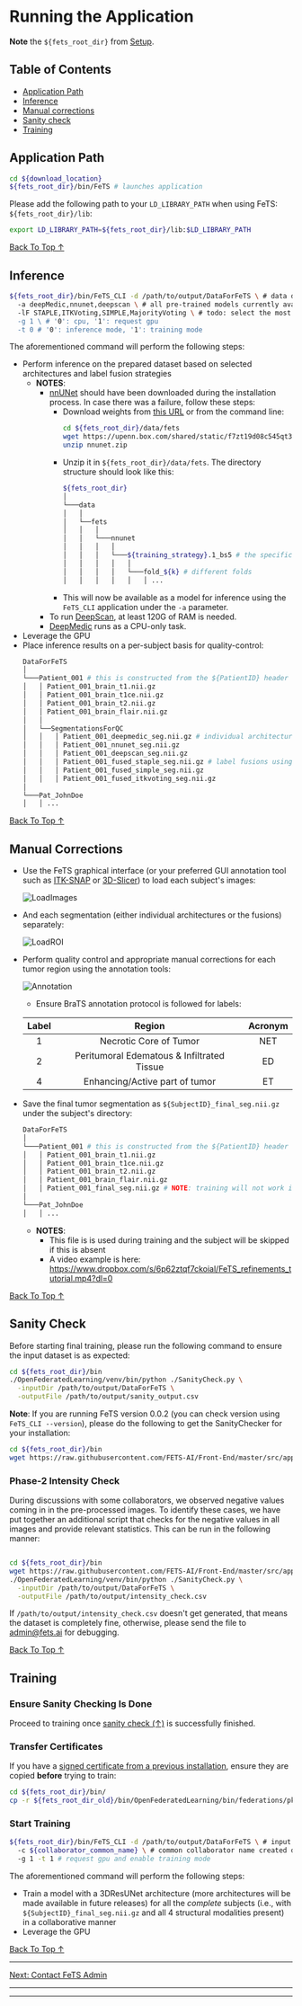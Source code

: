 # Running the Application

**Note** the `${fets_root_dir}` from [Setup](./setup.md#set-up-the-environment).

## Table of Contents
- [Application Path](#application-path)
- [Inference](#inference)
- [Manual corrections](#manual-corrections)
- [Sanity check](#sanity-check)
- [Training](#training)

## Application Path

```bash
cd ${download_location}
${fets_root_dir}/bin/FeTS # launches application
```

Please add the following path to your `LD_LIBRARY_PATH` when using FeTS: `${fets_root_dir}/lib`:
```bash
export LD_LIBRARY_PATH=${fets_root_dir}/lib:$LD_LIBRARY_PATH
```

[Back To Top &uarr;](#table-of-contents)

## Inference

```bash
${fets_root_dir}/bin/FeTS_CLI -d /path/to/output/DataForFeTS \ # data directory after invoking ${fets_root_dir}/bin/PrepareDataset
  -a deepMedic,nnunet,deepscan \ # all pre-trained models currently available in FeTS see notes below for more details
  -lF STAPLE,ITKVoting,SIMPLE,MajorityVoting \ # todo: select the most appropriate after Ujjwal's analysis
  -g 1 \ # '0': cpu, '1': request gpu
  -t 0 # '0': inference mode, '1': training mode
```

The aforementioned command will perform the following steps:
- Perform inference on the prepared dataset based on selected architectures and label fusion strategies
  - **NOTES**: 
    - [nnUNet](https://doi.org/10.1038/s41592-020-01008-z) should have been downloaded during the installation process. In case there was a failure, follow these steps:
      - Download weights from [this URL](https://upenn.box.com/v/fets-weights-nnunet) or from the command line:
        ```bash
        cd ${fets_root_dir}/data/fets
        wget https://upenn.box.com/shared/static/f7zt19d08c545qt3tcaeg7b37z6qafum.zip -O nnunet.zip
        unzip nnunet.zip
        ```
      - Unzip it in `${fets_root_dir}/data/fets`. The directory structure should look like this:
        ```bash
        ${fets_root_dir}
        │
        └───data 
        │   │
        │   └──fets
        │   │   │
        │   │   └───nnunet
        │   │   │   │
        │   │   │   └───${training_strategy}.1_bs5 # the specific training strategy
        │   │   │   │   │
        │   │   │   │   └───fold_${k} # different folds
        │   │   │   │   │   │ ...
        ```
      - This will now be available as a model for inference using the `FeTS_CLI` application under the `-a` parameter.
    - To run [DeepScan](https://doi.org/10.1007/978-3-030-11726-9_40), at least 120G of RAM is needed. 
    - [DeepMedic](https://doi.org/10.1016/j.media.2016.10.004) runs as a CPU-only task.
- Leverage the GPU
- Place inference results on a per-subject basis for quality-control:
  ```bash
  DataForFeTS
  │
  └───Patient_001 # this is constructed from the ${PatientID} header of CSV
  │   │ Patient_001_brain_t1.nii.gz
  │   │ Patient_001_brain_t1ce.nii.gz
  │   │ Patient_001_brain_t2.nii.gz
  │   │ Patient_001_brain_flair.nii.gz
  │   │
  │   └──SegmentationsForQC
  │   │   │ Patient_001_deepmedic_seg.nii.gz # individual architecture results
  │   │   │ Patient_001_nnunet_seg.nii.gz
  │   │   │ Patient_001_deepscan_seg.nii.gz
  │   │   │ Patient_001_fused_staple_seg.nii.gz # label fusions using different methods
  │   │   │ Patient_001_fused_simple_seg.nii.gz
  │   │   │ Patient_001_fused_itkvoting_seg.nii.gz
  │
  └───Pat_JohnDoe
  │   │ ...
  ```

[Back To Top &uarr;](#table-of-contents)

## Manual Corrections
- Use the FeTS graphical interface (or your preferred GUI annotation tool such as [ITK-SNAP](http://www.itksnap.org/pmwiki/pmwiki.php) or [3D-Slicer](https://www.slicer.org/)) to load each subject's images:

  ![LoadImages](./images/loadImages.png)
- And each segmentation (either individual architectures or the fusions) separately:

  ![LoadROI](./images/loadROI.png)
- Perform quality control and appropriate manual corrections for each tumor region using the annotation tools:

  ![Annotation](./images/drawing_resize.png)
  - Ensure BraTS annotation protocol is followed for labels:

  | Label |  Region  | Acronym |
  |:-----:|:--------:|:-------:|
  |   1   |    Necrotic Core of Tumor   |   NET   |
  |   2   |   Peritumoral Edematous & Infiltrated Tissue   |    ED   |
  |   4   | Enhancing/Active part of tumor |    ET   |
  
- Save the final tumor segmentation as `${SubjectID}_final_seg.nii.gz` under the subject's directory:
  ```bash
  DataForFeTS
  │
  └───Patient_001 # this is constructed from the ${PatientID} header of CSV
  │   │ Patient_001_brain_t1.nii.gz
  │   │ Patient_001_brain_t1ce.nii.gz
  │   │ Patient_001_brain_t2.nii.gz
  │   │ Patient_001_brain_flair.nii.gz
  │   │ Patient_001_final_seg.nii.gz # NOTE: training will not work if this is absent!!!
  │
  └───Pat_JohnDoe
  │   │ ...
  ```
  - **NOTES**:
    - This file is is used during training and the subject will be skipped if this is absent
    - A video example is here: https://www.dropbox.com/s/6p62ztqf7ckoial/FeTS_refinements_tutorial.mp4?dl=0

[Back To Top &uarr;](#table-of-contents)

## Sanity Check

Before starting final training, please run the following command to ensure the input dataset is as expected:

```bash
cd ${fets_root_dir}/bin
./OpenFederatedLearning/venv/bin/python ./SanityCheck.py \
  -inputDir /path/to/output/DataForFeTS \
  -outputFile /path/to/output/sanity_output.csv
```

**Note**: If you are running FeTS version 0.0.2 (you can check version using ```FeTS_CLI --version```), please do the following to get the SanityChecker for your installation:

```bash
cd ${fets_root_dir}/bin
wget https://raw.githubusercontent.com/FETS-AI/Front-End/master/src/applications/SanityCheck.py
```

### Phase-2 Intensity Check

During discussions with some collaborators, we observed negative values coming in in the pre-processed images. To identify these cases, we have put together an additional script that checks for the negative values in all images and provide relevant statistics. This can be run in the following manner:

```bash

cd ${fets_root_dir}/bin
wget https://raw.githubusercontent.com/FETS-AI/Front-End/master/src/applications/Phase2_IntensityCheck.py
./OpenFederatedLearning/venv/bin/python ./SanityCheck.py \
  -inputDir /path/to/output/DataForFeTS \
  -outputFile /path/to/output/intensity_check.csv
```

If `/path/to/output/intensity_check.csv` doesn't get generated, that means the dataset is completely fine, otherwise, please send the file to admin@fets.ai for debugging.  

[Back To Top &uarr;](#table-of-contents)

## Training

### Ensure Sanity Checking Is Done

Proceed to training once [sanity check (&uarr;)](#sanity-check) is successfully finished.
### Transfer Certificates

If you have a [signed certificate from a previous installation](https://fets-ai.github.io/Front-End/setup#set-up-the-collaborator), ensure they are copied **before** trying to train:
```bash
cd ${fets_root_dir}/bin/
cp -r ${fets_root_dir_old}/bin/OpenFederatedLearning/bin/federations/pki/client ./OpenFederatedLearning/bin/federations/pki
```

### Start Training

```bash
${fets_root_dir}/bin/FeTS_CLI -d /path/to/output/DataForFeTS \ # input data, ensure "final_seg" is present for each subject
  -c ${collaborator_common_name} \ # common collaborator name created during setup
  -g 1 -t 1 # request gpu and enable training mode
```
The aforementioned command will perform the following steps:
- Train a model with a 3DResUNet architecture (more architectures will be made available in future releases) for all the *complete* subjects (i.e., with `${SubjectID}_final_seg.nii.gz` and all 4 structural modalities present) in a collaborative manner
- Leverage the GPU

[Back To Top &uarr;](#table-of-contents)

---
<a href="mailto:admin@fets.ai">Next: Contact FeTS Admin</a>

---

---
